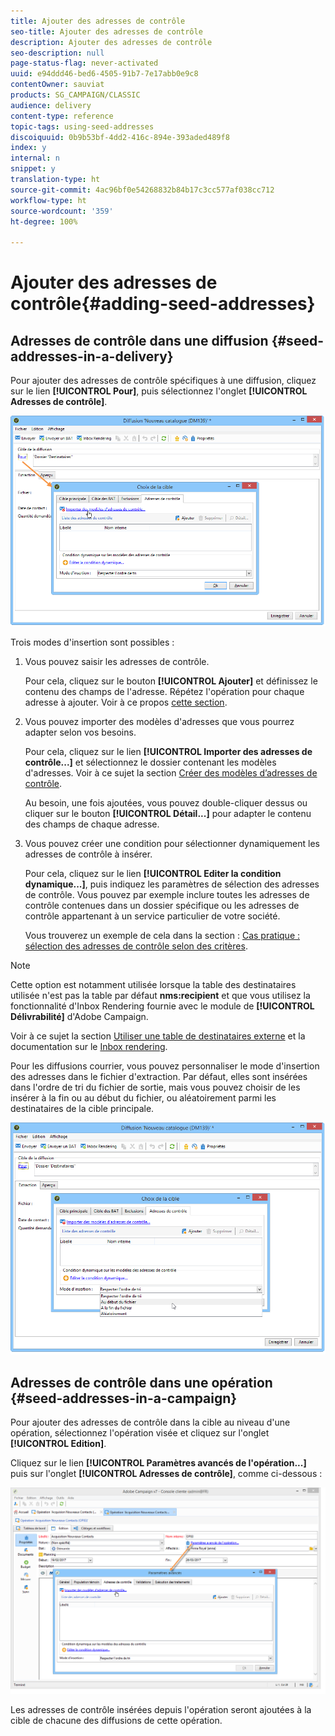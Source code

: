 ```yaml
---
title: Ajouter des adresses de contrôle
seo-title: Ajouter des adresses de contrôle
description: Ajouter des adresses de contrôle
seo-description: null
page-status-flag: never-activated
uuid: e94ddd46-bed6-4505-91b7-7e17abb0e9c8
contentOwner: sauviat
products: SG_CAMPAIGN/CLASSIC
audience: delivery
content-type: reference
topic-tags: using-seed-addresses
discoiquuid: 0b9b53bf-4dd2-416c-894e-393aded489f8
index: y
internal: n
snippet: y
translation-type: ht
source-git-commit: 4ac96bf0e54268832b84b17c3cc577af038cc712
workflow-type: ht
source-wordcount: '359'
ht-degree: 100%

---
```



# Ajouter des adresses de contrôle{#adding-seed-addresses}

## Adresses de contrôle dans une diffusion {#seed-addresses-in-a-delivery}

Pour ajouter des adresses de contrôle spécifiques à une diffusion, cliquez sur le lien **[!UICONTROL Pour]**, puis sélectionnez l&#39;onglet **[!UICONTROL Adresses de contrôle]**.

![](assets/s_ncs_user_edit_del_addresses_tab.png)

Trois modes d&#39;insertion sont possibles :

1. Vous pouvez saisir les adresses de contrôle.

   Pour cela, cliquez sur le bouton **[!UICONTROL Ajouter]** et définissez le contenu des champs de l&#39;adresse. Répétez l&#39;opération pour chaque adresse à ajouter. Voir à ce propos [cette section](../../message-center/using/managing-seed-addresses-in-transactional-messages.md#creating-a-seed-address).

1. Vous pouvez importer des modèles d&#39;adresses que vous pourrez adapter selon vos besoins.

   Pour cela, cliquez sur le lien **[!UICONTROL Importer des adresses de contrôle...]** et sélectionnez le dossier contenant les modèles d&#39;adresses. Voir à ce sujet la section [Créer des modèles d’adresses de contrôle](../../delivery/using/creating-seed-addresses.md#creating-seed-address-templates).

   Au besoin, une fois ajoutées, vous pouvez double-cliquer dessus ou cliquer sur le bouton **[!UICONTROL Détail...]** pour adapter le contenu des champs de chaque adresse.

1. Vous pouvez créer une condition pour sélectionner dynamiquement les adresses de contrôle à insérer.

   Pour cela, cliquez sur le lien **[!UICONTROL Editer la condition dynamique...]**, puis indiquez les paramètres de sélection des adresses de contrôle. Vous pouvez par exemple inclure toutes les adresses de contrôle contenues dans un dossier spécifique ou les adresses de contrôle appartenant à un service particulier de votre société.

   Vous trouverez un exemple de cela dans la section : [Cas pratique : sélection des adresses de contrôle selon des critères](../../delivery/using/use-case--selecting-seed-addresses-on-criteria.md).

>[!NOTE]
>
>Cette option est notamment utilisée lorsque la table des destinataires utilisée n&#39;est pas la table par défaut **nms:recipient** et que vous utilisez la fonctionnalité d&#39;Inbox Rendering fournie avec le module de **[!UICONTROL Délivrabilité]** d&#39;Adobe Campaign.
>
>Voir à ce sujet la section [Utiliser une table de destinataires externe](../../delivery/using/using-an-external-recipient-table.md) et la documentation sur le [Inbox rendering](../../delivery/using/inbox-rendering.md).

Pour les diffusions courrier, vous pouvez personnaliser le mode d&#39;insertion des adresses dans le fichier d&#39;extraction. Par défaut, elles sont insérées dans l&#39;ordre de tri du fichier de sortie, mais vous pouvez choisir de les insérer à la fin ou au début du fichier, ou aléatoirement parmi les destinataires de la cible principale.

![](assets/s_ncs_user_edit_del_addresses_sort.png)

## Adresses de contrôle dans une opération {#seed-addresses-in-a-campaign}

Pour ajouter des adresses de contrôle dans la cible au niveau d&#39;une opération, sélectionnez l&#39;opération visée et cliquez sur l&#39;onglet **[!UICONTROL Edition]**.

Cliquez sur le lien **[!UICONTROL Paramètres avancés de l&#39;opération...]** puis sur l&#39;onglet **[!UICONTROL Adresses de contrôle]**, comme ci-dessous :

![](assets/s_ncs_user_edit_op_addresses_tab.png)

Les adresses de contrôle insérées depuis l&#39;opération seront ajoutées à la cible de chacune des diffusions de cette opération.
